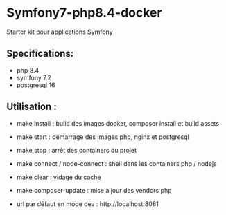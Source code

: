# Symfony7-php8.4-docker

Starter kit pour applications Symfony

## Specifications:
- php 8.4
- symfony 7.2
- postgresql 16

## Utilisation :
- make install : build des images docker, composer install et build assets
- make start : démarrage des images php, nginx et postgresql
- make stop : arrêt des containers du projet
- make connect / node-connect : shell dans les containers php / nodejs
- make clear : vidage du cache
- make composer-update : mise à jour des vendors php

- url par défaut en mode dev : http://localhost:8081